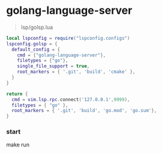 # golang-language-server

> lsp/golsp.lua
```lua
local lspconfig = require("lspconfig.configs")
lspconfig.golsp = {
  default_config = {
    cmd = {"golang-language-server"},
    filetypes = {"go"},
    single_file_support = true,
    root_markers = { '.git', 'build', 'cmake' },
  }
}

return {
  cmd = vim.lsp.rpc.connect('127.0.0.1',9999),
  filetypes = { "go" },
  root_markers = { '.git', 'build', 'go.mod', 'go.sum'},
}
```

### start
make run
